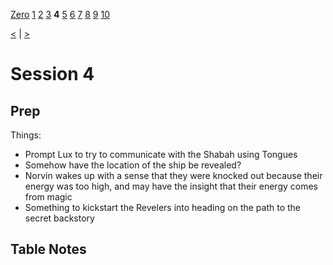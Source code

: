 [Zero](./Session0.md) [1](./Session1.md) [2](./Session2.md) [3](./Session3.md) **4** [5](./Session5.md) [6](./Session6.md) [7](./Session7.md) [8](./Session8.md) [9](./Session9.md) [10](./Session10.md)

[<](./Session3.md) | [>](./Session5.md)

# Session 4

## Prep

Things:

- Prompt Lux to try to communicate with the Shabah using Tongues
- Somehow have the location of the ship be revealed?
- Norvin wakes up with a sense that they were knocked out because their energy was too high, and may have the insight that their energy comes from magic
- Something to kickstart the Revelers into heading on the path to the secret backstory

## Table Notes
